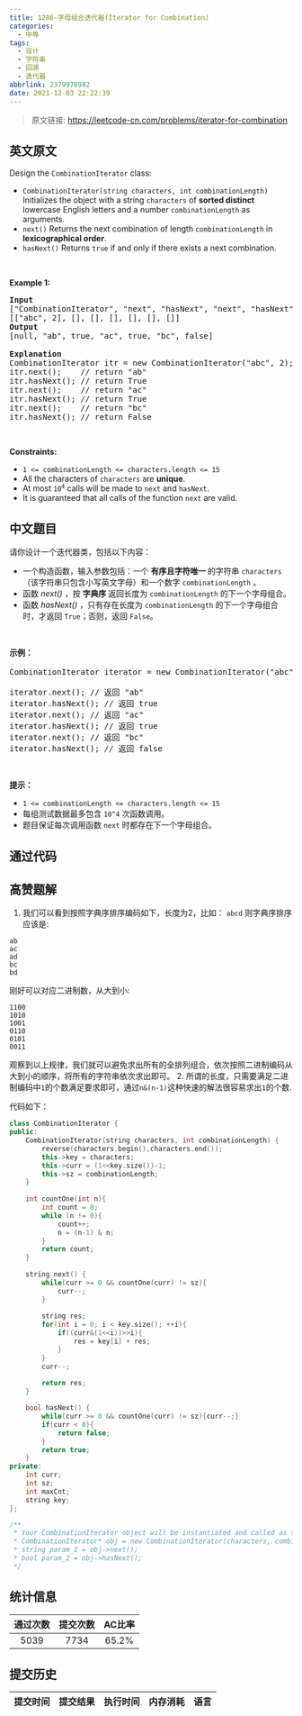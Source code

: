 ```yaml
---
title: 1286-字母组合迭代器(Iterator for Combination)
categories:
  - 中等
tags:
  - 设计
  - 字符串
  - 回溯
  - 迭代器
abbrlink: 2379978982
date: 2021-12-03 22:22:39
---
```


> 原文链接: https://leetcode-cn.com/problems/iterator-for-combination


## 英文原文
<div><p>Design the <code>CombinationIterator</code> class:</p>

<ul>
	<li><code>CombinationIterator(string characters, int combinationLength)</code> Initializes the object with a string <code>characters</code> of <strong>sorted distinct</strong> lowercase English letters and a number <code>combinationLength</code> as arguments.</li>
	<li><code>next()</code> Returns the next combination of length <code>combinationLength</code> in <strong>lexicographical order</strong>.</li>
	<li><code>hasNext()</code> Returns <code>true</code> if and only if there exists a next combination.</li>
</ul>

<p>&nbsp;</p>
<p><strong>Example 1:</strong></p>

<pre>
<strong>Input</strong>
[&quot;CombinationIterator&quot;, &quot;next&quot;, &quot;hasNext&quot;, &quot;next&quot;, &quot;hasNext&quot;, &quot;next&quot;, &quot;hasNext&quot;]
[[&quot;abc&quot;, 2], [], [], [], [], [], []]
<strong>Output</strong>
[null, &quot;ab&quot;, true, &quot;ac&quot;, true, &quot;bc&quot;, false]

<strong>Explanation</strong>
CombinationIterator itr = new CombinationIterator(&quot;abc&quot;, 2);
itr.next();    // return &quot;ab&quot;
itr.hasNext(); // return True
itr.next();    // return &quot;ac&quot;
itr.hasNext(); // return True
itr.next();    // return &quot;bc&quot;
itr.hasNext(); // return False
</pre>

<p>&nbsp;</p>
<p><strong>Constraints:</strong></p>

<ul>
	<li><code>1 &lt;= combinationLength &lt;= characters.length &lt;= 15</code></li>
	<li>All the characters of <code>characters</code> are <strong>unique</strong>.</li>
	<li>At most <code>10<sup>4</sup></code> calls will be made to <code>next</code> and <code>hasNext</code>.</li>
	<li>It is guaranteed that all calls of the function <code>next</code> are valid.</li>
</ul>
</div>

## 中文题目
<div><p>请你设计一个迭代器类，包括以下内容：</p>

<ul>
	<li>一个构造函数，输入参数包括：一个&nbsp;<strong>有序且字符唯一&nbsp;</strong>的字符串&nbsp;<code>characters</code>（该字符串只包含小写英文字母）和一个数字&nbsp;<code>combinationLength</code>&nbsp;。</li>
	<li>函数&nbsp;<em>next()&nbsp;</em>，按&nbsp;<strong>字典序&nbsp;</strong>返回长度为&nbsp;<code>combinationLength</code> 的下一个字母组合。</li>
	<li>函数&nbsp;<em>hasNext()&nbsp;</em>，只有存在长度为&nbsp;<code>combinationLength</code> 的下一个字母组合时，才返回&nbsp;<code>True</code>；否则，返回 <code>False</code>。</li>
</ul>

<p>&nbsp;</p>

<p><strong>示例：</strong></p>

<pre>CombinationIterator iterator = new CombinationIterator(&quot;abc&quot;, 2); // 创建迭代器 iterator

iterator.next(); // 返回 &quot;ab&quot;
iterator.hasNext(); // 返回 true
iterator.next(); // 返回 &quot;ac&quot;
iterator.hasNext(); // 返回 true
iterator.next(); // 返回 &quot;bc&quot;
iterator.hasNext(); // 返回 false
</pre>

<p>&nbsp;</p>

<p><strong>提示：</strong></p>

<ul>
	<li><code>1 &lt;= combinationLength &lt;=&nbsp;characters.length &lt;= 15</code></li>
	<li>每组测试数据最多包含&nbsp;<code>10^4</code>&nbsp;次函数调用。</li>
	<li>题目保证每次调用函数&nbsp;<code>next</code>&nbsp;时都存在下一个字母组合。</li>
</ul>
</div>

## 通过代码
<RecoDemo>
</RecoDemo>


## 高赞题解
1. 我们可以看到按照字典序排序编码如下，长度为2，比如：
```abcd```
则字典序排序应该是:
```
ab
ac
ad
bc
bd
```
刚好可以对应二进制数，从大到小:
```
1100
1010
1001
0110
0101
0011
```
观察到以上规律，我们就可以避免求出所有的全排列组合，依次按照二进制编码从大到小的顺序，将所有的字符串依次求出即可。
2. 所谓的长度，只需要满足二进制编码中```1```的个数满足要求即可，通过```n&(n-1)```这种快速的解法很容易求出```1```的个数.

代码如下：
```c++
class CombinationIterator {
public:
    CombinationIterator(string characters, int combinationLength) {
        reverse(characters.begin(),characters.end());
        this->key = characters;
        this->curr = (1<<key.size())-1;
        this->sz = combinationLength;
    }
    
    int countOne(int n){
        int count = 0;
        while (n != 0){
            count++;
            n = (n-1) & n;
        }
        return count;
    }
    
    string next() {    
        while(curr >= 0 && countOne(curr) != sz){
            curr--;
        }
        
        string res;
        for(int i = 0; i < key.size(); ++i){
            if((curr&(1<<i))>>i){ 
                res = key[i] + res;
            }
        }
        curr--;
        
        return res;
    }

    bool hasNext() {  
        while(curr >= 0 && countOne(curr) != sz){curr--;}
        if(curr < 0){
            return false;
        }
        return true;
    }
private:
    int curr;
    int sz;
    int maxCnt;
    string key;
};

/**
 * Your CombinationIterator object will be instantiated and called as such:
 * CombinationIterator* obj = new CombinationIterator(characters, combinationLength);
 * string param_1 = obj->next();
 * bool param_2 = obj->hasNext();
 */
```

## 统计信息
| 通过次数 | 提交次数 | AC比率 |
| :------: | :------: | :------: |
|    5039    |    7734    |   65.2%   |

## 提交历史
| 提交时间 | 提交结果 | 执行时间 |  内存消耗  | 语言 |
| :------: | :------: | :------: | :--------: | :--------: |
